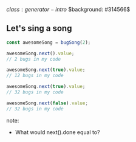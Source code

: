 $class: generator-intro$
$background: #314566$

## Let's sing a song

```js
const awesomeSong = bugSong(2);

awesomeSong.next().value;
// 2 bugs in my code

awesomeSong.next(true).value;
// 12 bugs in my code

awesomeSong.next(true).value;
// 32 bugs in my code

awesomeSong.next(false).value;
// 32 bugs in my code
```

note:

 - What would next().done equal to?
